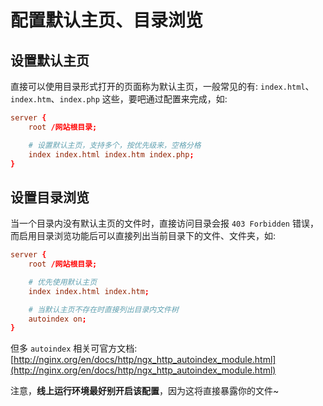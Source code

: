 # 配置默认主页、目录浏览

## 设置默认主页

直接可以使用目录形式打开的页面称为默认主页，一般常见的有: `index.html`、`index.htm`、`index.php` 这些，要吧通过配置来完成，如:

```conf
server {
    root /网站根目录;

    # 设置默认主页，支持多个，按优先级来，空格分格
    index index.html index.htm index.php;
}
```

## 设置目录浏览

当一个目录内没有默认主页的文件时，直接访问目录会报 `403 Forbidden` 错误，而启用目录浏览功能后可以直接列出当前目录下的文件、文件夹，如:

```conf
server {
    root /网站根目录;

    # 优先使用默认主页
    index index.html index.htm;

    # 当默认主页不存在时直接列出目录内文件树
    autoindex on;
}
```

但多 `autoindex` 相关可官方文档: [http://nginx.org/en/docs/http/ngx_http_autoindex_module.html](http://nginx.org/en/docs/http/ngx_http_autoindex_module.html)

注意，**线上运行环境最好别开启该配置**，因为这将直接暴露你的文件~